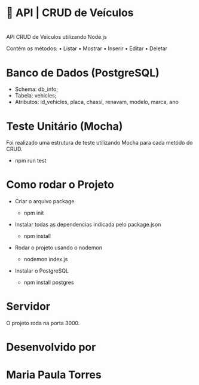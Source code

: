 #  :car: API | CRUD de Veículos
 
 #
 API CRUD de Veículos utilizando Node.js 

Contém os métodos:
• Listar
• Mostrar
• Inserir
• Editar
• Deletar
#

# Banco de Dados (PostgreSQL)
- Schema: db_info;
- Tabela: vehicles;
- Atributos:
id_vehicles,
placa,
chassi,
renavam,
modelo,
marca,
ano

# Teste Unitário (Mocha)
Foi realizado uma estrutura de teste utilizando Mocha para cada metódo do CRUD. 
- npm run test

# Como rodar o Projeto

- Criar o arquivo package
  - npm init

- Instalar todas as dependencias indicada pelo package.json
  - npm install

- Rodar o projeto usando o nodemon
  - nodemon index.js
  
- Instalar o PostgreSQL
  - npm install postgres

# Servidor
O projeto roda na porta 3000.

# Desenvolvido por
# Maria Paula Torres
